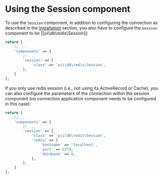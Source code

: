 Using the Session component
===========================

To use the `Session` component, in addition to configuring the connection as described in the [Installation](installation.md) section,
you also have to configure the `session` component to be [[yii\db\redis\Session]]:

```php
return [
    //....
    'components' => [
        // ...
        'session' => [
            'class' => 'yii\db\redis\Session',
        ],
    ]
];
```

If you only use redis session (i.e., not using its ActiveRecord or Cache), you can also configure the parameters of the connection within the
session component (no connection application component needs to be configured in this case):

```php
return [
    //....
    'components' => [
        // ...
        'session' => [
            'class' => 'yii\db\redis\Session',
            'redis' => [
                'hostname' => 'localhost',
                'port' => 6379,
                'database' => 0,
            ],
        ],
    ]
];
```

